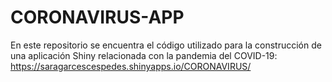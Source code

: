 # CORONAVIRUS-APP

En este repositorio se encuentra el código utilizado para la construcción de una aplicación Shiny relacionada con la pandemia del COVID-19: https://saragarcescespedes.shinyapps.io/CORONAVIRUS/

